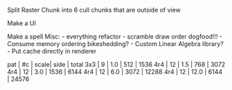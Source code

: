 Split Raster Chunk into 6
cull chunks that are outside of view

Make a UI

Make a spell
Misc:
    - everything refactor
    - scramble draw order dogfood!!!
    - Consume memory ordering bikeshedding?
    - Custom Linear Algebra library?
    - Put cache directly in renderer

pat | #c | scale| side | total
3x3 | 9  | 1.0  | 512  | 1536
4r4 | 12 | 1.5  | 768  | 3072 
4r4 | 12 | 3.0  | 1536 | 6144 
4r4 | 12 | 6.0  | 3072 | 12288
4r4 | 12 | 12.0 | 6144 | 24576